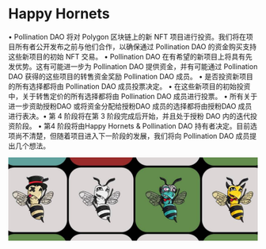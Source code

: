 # Happy Hornets

• Pollination DAO 将对 Polygon 区块链上的新 NFT 项目进行投资。我们将在项目所有者公开发布之前与他们合作，以确保通过 Pollination DAO 的资金购买支持这些新项目的初始 NFT 交易。
• Pollination DAO 在有希望的新项目上将具有先发优势。这有可能进一步为 Pollination DAO 提供资金，并有可能通过 Pollination DAO 获得的这些项目的转售资金奖励 Pollination DAO 成员。
• 是否投资新项目的所有选择都将由 Pollination DAO 成员投票决定。
• 在这些新项目的初始投资中，关于转售定价的所有选择都将由 Pollination DAO 成员进行投票。
• 所有关于进一步资助授粉DAO 或将资金分配给授粉DAO 成员的选择都将由授粉DAO 成员进行表决。• 第 4 阶段将在第 3 阶段完成后开始，并且处于授粉 DAO 内的迭代投资阶段。
• 第4 阶段将由Happy Hornets & Pollination DAO 持有者决定。目前选项尚不清楚，但随着项目进入下一阶段的发展，我们将向 Pollination DAO 成员提出几个想法。

![NFT](1080x360.jpg)
